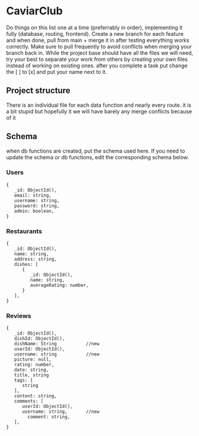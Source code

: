 # CaviarClub

Do things on this list one at a time (preferrably in order), implementing it fully (database, routing, frontend).
Create a new branch for each feature and when done, pull from main + merge it in after testing everything works correctly.
Make sure to pull frequently to avoid conflicts when merging your branch back in.
While the project base should have all the files we will need, try your best to separate your work from others by creating your own files instead of working on existing ones.
after you complete a task put change the [ ] to [x] and put your name next to it.

## Project structure

There is an individual file for each data function and nearly every route. it is a bit stupid but hopefully it we will have barely any merge conflicts because of it

## Schema

when db functions are created, put the schema used here. If you need to update the schema or db functions, edit the corresponding schema below.

### Users

```
{
   _id: ObjectId(),
   email: string,
   username: string,
   password: string,
   admin: boolean,
}
```

### Restaurants

```
{
   _id: ObjectId(),
   name: string,
   address: string,
   dishes: [
      {
         _id: ObjectId(),
         name: string,
         averageRating: number,
      }
   ],
}
```

### Reviews

```
{
   _id: ObjectId(),
   dishId: ObjectId(),
   dishName: String           //new
   userId: ObjectId(),
   username: string           //new
   picture: null,
   rating: number,
   date: string,
   title, string
   tags: [
      string
   ],
   content: string,
   comments: [
      userId: ObjectId(),
      username: string,       //new
		comment: string,
   ],
}
```
